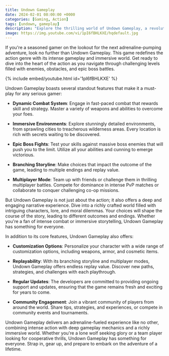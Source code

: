 ```yaml
---
title: Undown Gameplay
date: 2024-02-01 08:00:00 +0000
categories: [Gaming, Action]
tags: [undown, gameplay]     
description: "Explore the thrilling world of Undown Gameplay, a revolutionary action-packed gaming experience that will keep you on the edge of your seat."
image: https://img.youtube.com/vi/1pI6fBHLKXE/hqdefault.jpg
---
```


If you're a seasoned gamer on the lookout for the next adrenaline-pumping adventure, look no further than Undown Gameplay. This game redefines the action genre with its intense gameplay and immersive world. Get ready to dive into the heart of the action as you navigate through challenging levels filled with enemies, obstacles, and epic boss battles.

{% include embed/youtube.html id='1pI6fBHLKXE' %}

Undown Gameplay boasts several standout features that make it a must-play for any serious gamer:

- **Dynamic Combat System**: Engage in fast-paced combat that rewards skill and strategy. Master a variety of weapons and abilities to overcome your foes.
  
- **Immersive Environments**: Explore stunningly detailed environments, from sprawling cities to treacherous wilderness areas. Every location is rich with secrets waiting to be discovered.
  
- **Epic Boss Fights**: Test your skills against massive boss enemies that will push you to the limit. Utilize all your abilities and cunning to emerge victorious.
  
- **Branching Storyline**: Make choices that impact the outcome of the game, leading to multiple endings and replay value.
  
- **Multiplayer Mode**: Team up with friends or challenge them in thrilling multiplayer battles. Compete for dominance in intense PvP matches or collaborate to conquer challenging co-op missions.

But Undown Gameplay is not just about the action; it also offers a deep and engaging narrative experience. Dive into a richly crafted world filled with intriguing characters, lore, and moral dilemmas. Your choices will shape the course of the story, leading to different outcomes and endings. Whether you're a fan of intense combat or immersive storytelling, Undown Gameplay has something for everyone.

In addition to its core features, Undown Gameplay also offers:

- **Customization Options**: Personalize your character with a wide range of customization options, including weapons, armor, and cosmetic items.
  
- **Replayability**: With its branching storyline and multiplayer modes, Undown Gameplay offers endless replay value. Discover new paths, strategies, and challenges with each playthrough.
  
- **Regular Updates**: The developers are committed to providing ongoing support and updates, ensuring that the game remains fresh and exciting for years to come.
  
- **Community Engagement**: Join a vibrant community of players from around the world. Share tips, strategies, and experiences, or compete in community events and tournaments.

Undown Gameplay delivers an adrenaline-fueled experience like no other, combining intense action with deep gameplay mechanics and a richly immersive world. Whether you're a lone wolf seeking glory or a team player looking for cooperative thrills, Undown Gameplay has something for everyone. Strap in, gear up, and prepare to embark on the adventure of a lifetime.
